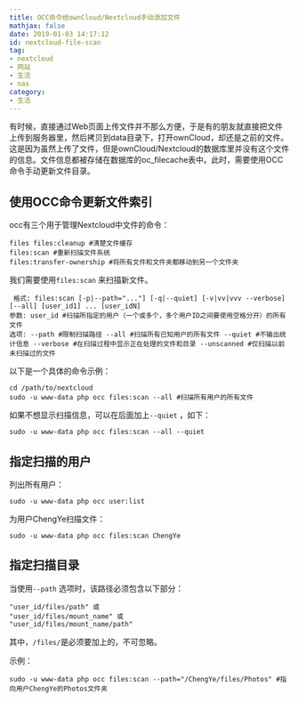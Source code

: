 ```yaml
---
title: OCC命令给ownCloud/Nextcloud手动添加文件
mathjax: false
date: 2019-01-03 14:17:12
id: nextcloud-file-scan
tag:
- nextcloud
- 网站
- 生活
- nas
category:
- 生活
---
```


有时候，直接通过Web页面上传文件并不那么方便，于是有的朋友就直接把文件上传到服务器里，然后拷贝到data目录下，打开ownCloud，却还是之前的文件。这是因为虽然上传了文件，但是ownCloud/Nextcloud的数据库里并没有这个文件的信息。文件信息都被存储在数据库的oc_filecache表中。此时，需要使用OCC命令手动更新文件目录。

<!---more--->

## 使用OCC命令更新文件索引

occ有三个用于管理Nextcloud中文件的命令：

```
files files:cleanup #清楚文件缓存 
files:scan #重新扫描文件系统 
files:transfer-ownership #将所有文件和文件夹都移动到另一个文件夹
```

我们需要使用`files:scan` 来扫描新文件。

```
 格式: files:scan [-p|--path="..."] [-q|--quiet] [-v|vv|vvv --verbose] [--all] [user_id1] ... [user_idN]
参数: user_id #扫描所指定的用户（一个或多个，多个用户ID之间要使用空格分开）的所有文件
选项: --path #限制扫描路径 --all #扫描所有已知用户的所有文件 --quiet #不输出统计信息 --verbose #在扫描过程中显示正在处理的文件和目录 --unscanned #仅扫描以前未扫描过的文件
```

以下是一个具体的命令示例：

```
cd /path/to/nextcloud
sudo -u www-data php occ files:scan --all #扫描所有用户的所有文件
```

如果不想显示扫描信息，可以在后面加上`--quiet` ，如下：

```
sudo -u www-data php occ files:scan --all --quiet
```

## 指定扫描的用户

列出所有用户：

```
sudo -u www-data php occ user:list
```

为用户ChengYe扫描文件：

```
sudo -u www-data php occ files:scan ChengYe
```

## 指定扫描目录

当使用`--path` 选项时，该路径必须包含以下部分：

```
"user_id/files/path" 或
"user_id/files/mount_name" 或
"user_id/files/mount_name/path"
```

其中，`/files/`是必须要加上的，不可忽略。

示例：

```
sudo -u www-data php occ files:scan --path="/ChengYe/files/Photos" #指向用户ChengYe的Photos文件夹
```